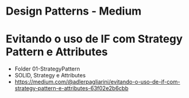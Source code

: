 # Design Patterns - Medium

# Evitando o uso de IF com Strategy Pattern e Attributes
- Folder 01-StrategyPattern
- SOLID, Strategy e Attributes
- https://medium.com/@adlerpagliarini/evitando-o-uso-de-if-com-strategy-pattern-e-attributes-63f02e2b6cbb